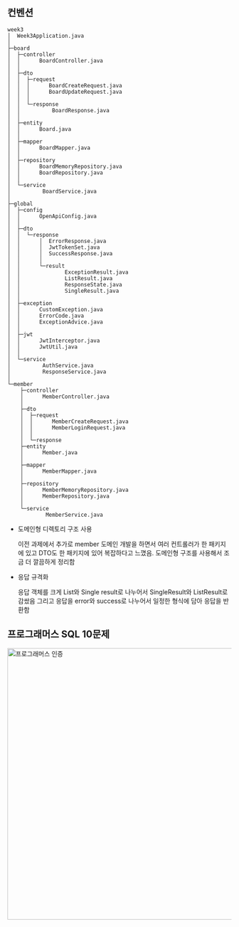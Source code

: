 ## 컨벤션

```
week3
│  Week3Application.java
│
├─board
│  ├─controller
│  │      BoardController.java
│  │
│  ├─dto
│  │  ├─request
│  │  │      BoardCreateRequest.java
│  │  │      BoardUpdateRequest.java
│  │  │
│  │  └─response
│  │          BoardResponse.java
│  │
│  ├─entity
│  │      Board.java
│  │
│  ├─mapper
│  │      BoardMapper.java
│  │
│  ├─repository
│  │      BoardMemoryRepository.java
│  │      BoardRepository.java
│  │
│  └─service
│          BoardService.java
│
├─global
│  ├─config
│  │      OpenApiConfig.java
│  │
│  ├─dto
│  │  └─response
│  │      │  ErrorResponse.java
│  │      │  JwtTokenSet.java
│  │      │  SuccessResponse.java
│  │      │
│  │      └─result
│  │              ExceptionResult.java
│  │              ListResult.java
│  │              ResponseState.java
│  │              SingleResult.java
│  │
│  ├─exception
│  │      CustomException.java
│  │      ErrorCode.java
│  │      ExceptionAdvice.java
│  │
│  ├─jwt
│  │      JwtInterceptor.java
│  │      JwtUtil.java
│  │
│  └─service
│          AuthService.java
│          ResponseService.java
│
└─member
    ├─controller
    │      MemberController.java
    │
    ├─dto
    │  ├─request
    │  │      MemberCreateRequest.java
    │  │      MemberLoginRequest.java
    │  │
    │  └─response
    ├─entity
    │      Member.java
    │
    ├─mapper
    │      MemberMapper.java
    │
    ├─repository
    │      MemberMemoryRepository.java
    │      MemberRepository.java
    │
    └─service
            MemberService.java
```
- 도메인형 디렉토리 구조 사용

  이전 과제에서 추가로 member 도메인 개발을 하면서 여러 컨트롤러가 한 패키지에 있고 DTO도 한 패키지에 있어 복잡하다고 느꼈음. 도메인형 구조를 사용해서 조금 더 깔끔하게 정리함
- 응답 규격화

  응답 객체를 크게 List와 Single result로 나누어서 SingleResult와 ListResult로 감쌌음
  그리고 응답을 error와 success로 나누어서 일정한 형식에 담아 응답을 반환함
  </br>

## 프로그래머스 SQL 10문제
<img width="611" alt="프로그래머스 인증" src="https://github.com/user-attachments/assets/8334bdea-df69-454f-9c46-1fd65c293a1d">